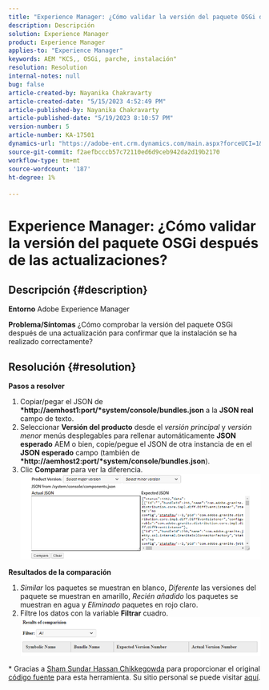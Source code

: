 ```yaml
---
title: "Experience Manager: ¿Cómo validar la versión del paquete OSGi después de las actualizaciones?"
description: Descripción
solution: Experience Manager
product: Experience Manager
applies-to: "Experience Manager"
keywords: AEM "KCS,, OSGi, parche, instalación"
resolution: Resolution
internal-notes: null
bug: false
article-created-by: Nayanika Chakravarty
article-created-date: "5/15/2023 4:52:49 PM"
article-published-by: Nayanika Chakravarty
article-published-date: "5/19/2023 8:10:57 PM"
version-number: 5
article-number: KA-17501
dynamics-url: "https://adobe-ent.crm.dynamics.com/main.aspx?forceUCI=1&pagetype=entityrecord&etn=knowledgearticle&id=99e8afe9-40f3-ed11-8848-6045bd006149"
source-git-commit: f2aefbcccb57c72110ed6d9ceb942da2d19b2170
workflow-type: tm+mt
source-wordcount: '187'
ht-degree: 1%

---
```


# Experience Manager: ¿Cómo validar la versión del paquete OSGi después de las actualizaciones?

## Descripción {#description}

<b>Entorno</b>
Adobe Experience Manager


<b>Problema/Síntomas</b>
¿Cómo comprobar la versión del paquete OSGi después de una actualización para confirmar que la instalación se ha realizado correctamente?


## Resolución {#resolution}

<b>Pasos a resolver</b>
1. Copiar/pegar el JSON de <b>*http://aemhost1:port/*system/console/bundles.json</b> a la <b>JSON real</b> campo de texto.
2. Seleccionar <b>Versión del producto</b> desde el *versión principal* y *versión menor* menús desplegables para rellenar automáticamente <b>JSON esperado</b> AEM o bien, copie/pegue el JSON de otra instancia de en el <b>JSON esperado</b> campo (también de <b>*http://aemhost2:port/*system/console/bundles.json</b>).
3. Clic <b>Comparar</b> para ver la diferencia.\
   ![](assets/293f65c9-7cf6-ed11-8848-6045bd006a22.png)


<b>Resultados de la comparación</b>

1. *Similar* los paquetes se muestran en blanco, *Diferente* las versiones del paquete se muestran en amarillo, *Recién añadido* los paquetes se muestran en agua y *Eliminado* paquetes en rojo claro.
2. Filtre los datos con la variable <b>Filtrar</b> cuadro.\
   ![](assets/2b3e87e1-7cf6-ed11-8848-6045bd006a22.png)


\* Gracias a [Sham Sundar Hassan Chikkegowda](https://www.linkedin.com/in/sham-sundar-hassan-chikkegowda-6b03a517) para proporcionar el original [código fuente](https://github.com/Schikkeg/schikkeg.github.io/blob/master/tools/coi.html) para esta herramienta. Su sitio personal se puede visitar [aquí](https://www.aemstuff.com/).
